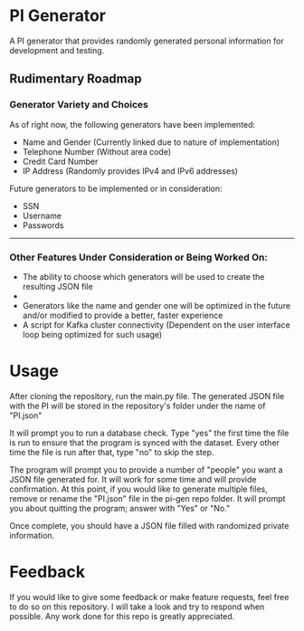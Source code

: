 # PI Generator
A PI generator that provides randomly generated personal information for development and testing.

## Rudimentary Roadmap
### Generator Variety and Choices
As of right now, the following generators have been implemented:

- Name and Gender (Currently linked due to nature of implementation)
- Telephone Number (Without area code)
- Credit Card Number
- IP Address (Randomly provides IPv4 and IPv6 addresses)

Future generators to be implemented or in consideration:

- SSN
- Username
- Passwords

-----------------------
### Other Features Under Consideration or Being Worked On:
- The ability to choose which generators will be used to create the resulting JSON file
- 
- Generators like the name and gender one will be optimized in the future and/or modified to provide a better, faster experience
- A script for Kafka cluster connectivity (Dependent on the user interface loop being optimized for such usage)

# Usage

After cloning the repository, run the main.py file. The generated JSON file with the PI will be stored in the repository's folder under
the name of "PI.json"

It will prompt you to run a database check. Type "yes" the first time the file is run to ensure that the program is synced with the 
dataset. Every other time the file is run after that, type "no" to skip the step. 

The program will prompt you to provide a number of "people" you want a JSON file generated for. It will work for some time and 
will provide confirmation. At this point, if you would like to generate multiple files, remove or rename the "PI.json" file in the 
pi-gen repo folder. It will prompt you about quitting the program; answer with "Yes" or "No." 

Once complete, you should have a JSON file filled with randomized private information.

# Feedback
If you would like to give some feedback or make feature requests, feel free to do so on this repository. I will take a look and try to
respond when possible. Any work done for this repo is greatly appreciated.
